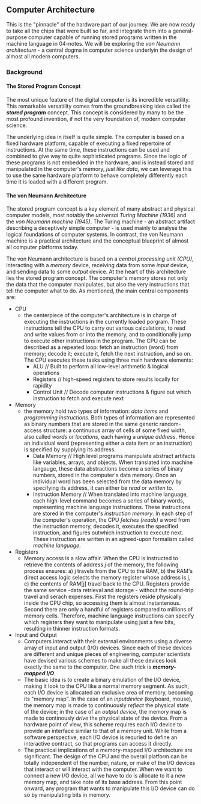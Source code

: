 ## Computer Architecture

This is the "pinnacle" of the hardware part of our journey. We are now ready
to take all the chips that were built so far, and integrate them into a general-
purpose computer capable of running stored programs written in the machine
language in 04-notes. We will be exploring the *von Neumann architecture* - a
central dogma in computer science underlyin the design of almost all modern
computers.

### Background

#### The Stored Program Concept
The most unique feature of the digital computer is its incredible versatility.
This remarkable versatility comes from the groundbreaking idea called the 
***stored program*** concept. This concept is considered by many to be the most
profound invention, if not the very foundation of, modern computer science.

The underlying idea in itself is quite simple. The computer is based on a fixed
hardware platform, capable of executing a fixed repertoire of instructions. At
the same time, these instructions can be used and combined to give way to quite
sophisticated programs. Since the logic of these programs is not embedded in the
hardware, and is instead stored and manipulated in the computer's memory, *just
like data*, we can leverage this to use the same hardware platform to behave
completely differently each time it is loaded with a different program.

#### The von Neumann Architecture
The stored program concept is a key element of many abstract and physical
computer models, most notably the *universal Turing Machine (1936)* and the
*von Neumann machine (1945)*. The Turing machine - an abstract artifact describing
a deceptively simple computer - is used mainly to analyse the logical foundations
of computer systems. In contrast, the von Neumann machine is a practical
architecture and the conceptual blueprint of almost all computer platforms today.

The von Neumann architecture is based on a *central processing unit (CPU)*, 
interacting with a *memory* device, receiving data from some *input* device, and
sending data to some *output* device. At the heart of this architecture lies
the stored program concept. The computer's memory stores not only the data that
the computer manipulates, but also the very instructions that tell the computer
what to do. As mentioned, the main central components are:
- CPU
    - the centerpiece of the computer's architecture is in charge of executing the instructions in the currently loaded porgram. These instructions tell the CPU to carry out various calculations, to read and write values from or into the memory, and to conditionally jump to execute other instructions in the program. The CPU can be described as a repeated loop: fetch an instruction (word) from memory; decode it; execute it, fetch the next instruction, and so on. The CPU executes these tasks using three main hardware elements:
        - ALU   // Built to perform all low-level arithmetic & logical operations
        - Registers // high-speed registers to store results locally for rapidity
        - Control Unit  // Decode computer instructions & figure out which instruction to fetch and execute next
- Memory
    - the memory hold two types of information: *data items* and *programming instructions*. Both types of information are represented as binary numbers that are stored in the same generic random-access structure: a continuous array of cells of some fixed width, also called *words* or *locations*, each having a *unique address*. Hence an individual word (representing either a data item or an instruction) is
specified by supplying its address.
        - Data Memory // High level programs manipulate abstract artifacts like variables, arrays, and objects. When translated into machine langauge, these data abstractions become a series of binary numbers, stored in the computer's data memory. Once an individual word has been selected from the data memory by specifying its address, it can either be *read* or *written* to. 
        - Instruction Memory // When translated into machine language, each high-level command becomes a series of binary words, representing machine language instructions. These instructions are stored in the computer's *instruction memory*. In each step of the computer's operation, the CPU *fetches (reads)* a word from the instruction memory, decodes it, executes the specified instruction, and figures outwhich instruction to execute next. These instruction are written in an agreed-upon formalism called *machine language*.
- Registers
    - Memory access is a slow affair. When the CPU is instructed to retrieve the contents of address *j* of the memory, the following process ensures: a) j travels from the CPU to the RAM, b) the RAM's direct access logic selects the memory register whose address is j, c) the contents of RAM[j] travel back to the CPU. Registers provide the same service -data retrieval and storage - without the round-trip travel and serach expenses. First the registers reside physically inside the CPU chip, so accessing them is almost instantenous. Second there are only a handful of registers compared to millions of memory cells. Therefore, machine language instructions can specify which registers they want to manipulate using just a few bits, resulting in thinner instruction formats.
- Input and Output
    - Computers interact with their external environments using a diverse array of input and output (I/O) devices. Since each of these devices are different and unique pieces of engineering, computer scientists have devised various schemes to make all these devices look exactly the same to the computer. One such trick is ***memory-mapped I/O***.
    - The basic idea is to create a binary emulation of the I/O device, making it look to the CPU like a normal memory segment. As such, each I/O device is allocated an exclusive area of memory, becoming its "memory map". In the case of an *inputdevice* (keyboard, mouse), the memory map is made to continuously *reflect* the physical state of the device; in the case of an *output device*, the memory map is made to continously *drive* the physical state of the device. From a hardware point of view, this scheme requires each I/O device to provide an interface similar to that of a memory unit. While from a software perspective, each I/O device is requried to define an interactive contract, so that programs can access it directly.
    - The practical implications of a memory-mapped I/O architecture are significant. The design of the CPU and the overall platform can be totally independent of the number, nature, or make of the I/O devices that interact or will interact with the computer. When we want to connect a new I/O device, all we have to do is allocate to it a new memory map, and take note of its base address. From this point onward, any program that wants to manipulate this I/O device can do so by manipulating bits in memory.



